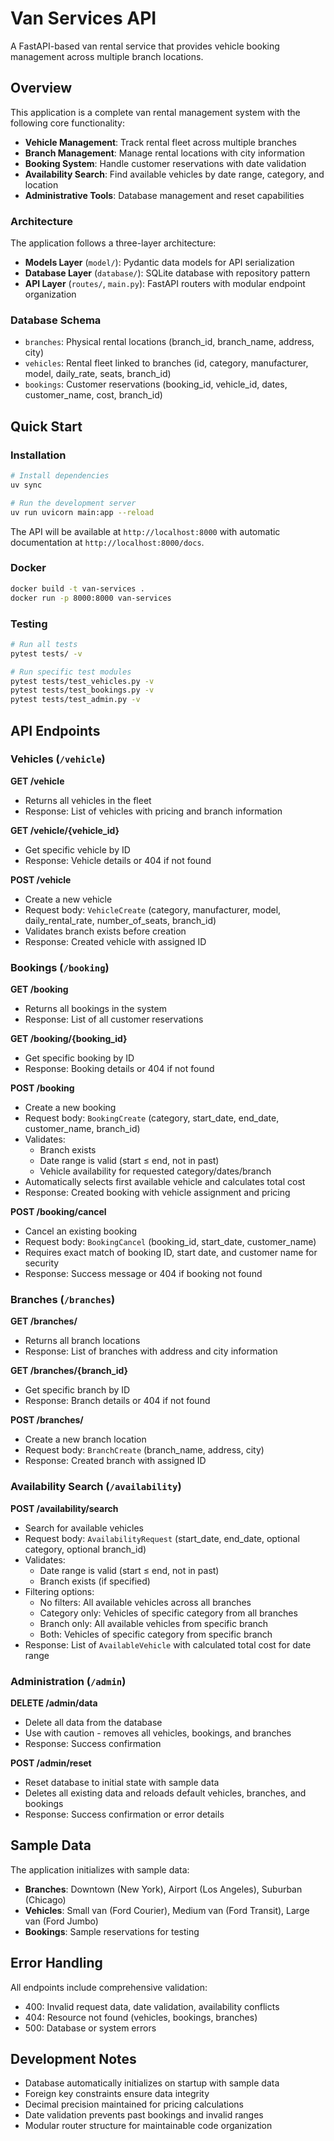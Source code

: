 # Van Services API

A FastAPI-based van rental service that provides vehicle booking management across multiple branch locations.

## Overview

This application is a complete van rental management system with the following core functionality:
- **Vehicle Management**: Track rental fleet across multiple branches
- **Branch Management**: Manage rental locations with city information
- **Booking System**: Handle customer reservations with date validation
- **Availability Search**: Find available vehicles by date range, category, and location
- **Administrative Tools**: Database management and reset capabilities

### Architecture

The application follows a three-layer architecture:
- **Models Layer** (`model/`): Pydantic data models for API serialization
- **Database Layer** (`database/`): SQLite database with repository pattern
- **API Layer** (`routes/`, `main.py`): FastAPI routers with modular endpoint organization

### Database Schema

- `branches`: Physical rental locations (branch_id, branch_name, address, city)
- `vehicles`: Rental fleet linked to branches (id, category, manufacturer, model, daily_rate, seats, branch_id)
- `bookings`: Customer reservations (booking_id, vehicle_id, dates, customer_name, cost, branch_id)

## Quick Start

### Installation
```bash
# Install dependencies
uv sync

# Run the development server
uv run uvicorn main:app --reload
```

The API will be available at `http://localhost:8000` with automatic documentation at `http://localhost:8000/docs`.

### Docker
```bash
docker build -t van-services .
docker run -p 8000:8000 van-services
```

### Testing
```bash
# Run all tests
pytest tests/ -v

# Run specific test modules
pytest tests/test_vehicles.py -v
pytest tests/test_bookings.py -v
pytest tests/test_admin.py -v
```

## API Endpoints

### Vehicles (`/vehicle`)

**GET /vehicle**
- Returns all vehicles in the fleet
- Response: List of vehicles with pricing and branch information

**GET /vehicle/{vehicle_id}**
- Get specific vehicle by ID
- Response: Vehicle details or 404 if not found

**POST /vehicle**
- Create a new vehicle
- Request body: `VehicleCreate` (category, manufacturer, model, daily_rental_rate, number_of_seats, branch_id)
- Validates branch exists before creation
- Response: Created vehicle with assigned ID

### Bookings (`/booking`)

**GET /booking**
- Returns all bookings in the system
- Response: List of all customer reservations

**GET /booking/{booking_id}**
- Get specific booking by ID  
- Response: Booking details or 404 if not found

**POST /booking**
- Create a new booking
- Request body: `BookingCreate` (category, start_date, end_date, customer_name, branch_id)
- Validates:
  - Branch exists
  - Date range is valid (start ≤ end, not in past)
  - Vehicle availability for requested category/dates/branch
- Automatically selects first available vehicle and calculates total cost
- Response: Created booking with vehicle assignment and pricing

**POST /booking/cancel**
- Cancel an existing booking
- Request body: `BookingCancel` (booking_id, start_date, customer_name)
- Requires exact match of booking ID, start date, and customer name for security
- Response: Success message or 404 if booking not found

### Branches (`/branches`)

**GET /branches/**
- Returns all branch locations
- Response: List of branches with address and city information

**GET /branches/{branch_id}**
- Get specific branch by ID
- Response: Branch details or 404 if not found

**POST /branches/**
- Create a new branch location
- Request body: `BranchCreate` (branch_name, address, city)
- Response: Created branch with assigned ID

### Availability Search (`/availability`)

**POST /availability/search**
- Search for available vehicles
- Request body: `AvailabilityRequest` (start_date, end_date, optional category, optional branch_id)
- Validates:
  - Date range is valid (start ≤ end, not in past)
  - Branch exists (if specified)
- Filtering options:
  - No filters: All available vehicles across all branches
  - Category only: Vehicles of specific category from all branches
  - Branch only: All available vehicles from specific branch
  - Both: Vehicles of specific category from specific branch
- Response: List of `AvailableVehicle` with calculated total cost for date range

### Administration (`/admin`)

**DELETE /admin/data**
- Delete all data from the database
- Use with caution - removes all vehicles, bookings, and branches
- Response: Success confirmation

**POST /admin/reset**
- Reset database to initial state with sample data
- Deletes all existing data and reloads default vehicles, branches, and bookings
- Response: Success confirmation or error details

## Sample Data

The application initializes with sample data:
- **Branches**: Downtown (New York), Airport (Los Angeles), Suburban (Chicago)
- **Vehicles**: Small van (Ford Courier), Medium van (Ford Transit), Large van (Ford Jumbo)
- **Bookings**: Sample reservations for testing

## Error Handling

All endpoints include comprehensive validation:
- 400: Invalid request data, date validation, availability conflicts
- 404: Resource not found (vehicles, bookings, branches)
- 500: Database or system errors

## Development Notes

- Database automatically initializes on startup with sample data
- Foreign key constraints ensure data integrity
- Decimal precision maintained for pricing calculations
- Date validation prevents past bookings and invalid ranges
- Modular router structure for maintainable code organization